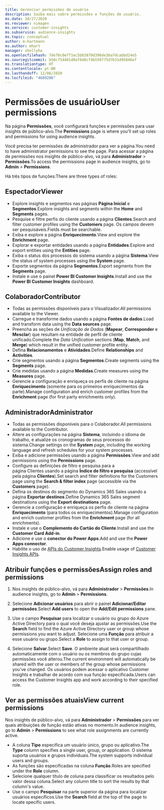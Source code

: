 ```yaml
---
title: Gerenciar permissões de usuário
description: Saiba mais sobre permissões e funções de usuário.
ms.date: 10/27/2020
ms.reviewer: nimagen
ms.service: customer-insights
ms.subservice: audience-insights
ms.topic: conceptual
author: m-hartmann
ms.author: mhart
manager: shellyha
ms.openlocfilehash: 7de78c0ef71ec5b83870d396de36a7dcabbd14e5
ms.sourcegitcommit: b50c754481d0af6d0cf4b550775d7b31d95846ef
ms.translationtype: HT
ms.contentlocale: pt-BR
ms.lasthandoff: 12/06/2020
ms.locfileid: "4689206"
---
```

# <a name="user-permissions"></a><span data-ttu-id="72fd2-103">Permissões de usuário</span><span class="sxs-lookup"><span data-stu-id="72fd2-103">User permissions</span></span>

<span data-ttu-id="72fd2-104">Na página **Permissões**, você configurará funções e permissões para usar insights de público-alvo.</span><span class="sxs-lookup"><span data-stu-id="72fd2-104">The **Permissions** page is where you'll set up roles and permissions for using audience insights.</span></span>

<span data-ttu-id="72fd2-105">Você precisa ter permissões de administrador para ver a página.</span><span class="sxs-lookup"><span data-stu-id="72fd2-105">You need to have administrator permissions to see the page.</span></span> <span data-ttu-id="72fd2-106">Para acessar a página de permissões nos insights de público-alvo, vá para **Administrador** > **Permissões**.</span><span class="sxs-lookup"><span data-stu-id="72fd2-106">To access the permissions page in audience insights, go to **Admin** > **Permissions**.</span></span>

<span data-ttu-id="72fd2-107">Há três tipos de funções:</span><span class="sxs-lookup"><span data-stu-id="72fd2-107">There are three types of roles:</span></span>

## <a name="viewer"></a><span data-ttu-id="72fd2-108">Espectador</span><span class="sxs-lookup"><span data-stu-id="72fd2-108">Viewer</span></span>

- <span data-ttu-id="72fd2-109">Explore insights e segmentos nas páginas **Página Inicial** e **Segmentos**.</span><span class="sxs-lookup"><span data-stu-id="72fd2-109">Explore insights and segments within the **Home** and **Segments** pages.</span></span>
- <span data-ttu-id="72fd2-110">Pesquise e filtre perfis do cliente usando a página **Clientes**.</span><span class="sxs-lookup"><span data-stu-id="72fd2-110">Search and filter customer profiles using the **Customers** page.</span></span> <span data-ttu-id="72fd2-111">Os campos devem ser pesquisáveis.</span><span class="sxs-lookup"><span data-stu-id="72fd2-111">Fields must be searchable.</span></span>
- <span data-ttu-id="72fd2-112">Exiba e explore a página **Enriquecimento**.</span><span class="sxs-lookup"><span data-stu-id="72fd2-112">View and explore the **Enrichment** page.</span></span>
- <span data-ttu-id="72fd2-113">Explorar e exportar entidades usando a página **Entidades**.</span><span class="sxs-lookup"><span data-stu-id="72fd2-113">Explore and export entities using the **Entities** page.</span></span>
- <span data-ttu-id="72fd2-114">Exiba o status dos processos do sistema usando a página **Sistema**.</span><span class="sxs-lookup"><span data-stu-id="72fd2-114">View the status of system processes  using the **System** page.</span></span>
- <span data-ttu-id="72fd2-115">Exporte segmentos da página **Segmentos**.</span><span class="sxs-lookup"><span data-stu-id="72fd2-115">Export segments from the **Segments** page.</span></span>
- <span data-ttu-id="72fd2-116">Instale e use o painel **Power BI Customer Insights**.</span><span class="sxs-lookup"><span data-stu-id="72fd2-116">Install and use the **Power BI Customer Insights** dashboard.</span></span>

## <a name="contributor"></a><span data-ttu-id="72fd2-117">Colaborador</span><span class="sxs-lookup"><span data-stu-id="72fd2-117">Contributor</span></span>

- <span data-ttu-id="72fd2-118">Todas as permissões disponíveis para o Visualizador.</span><span class="sxs-lookup"><span data-stu-id="72fd2-118">All permissions available to the Viewer.</span></span>
- <span data-ttu-id="72fd2-119">Carregue e transforme dados usando a página **Fontes de dados**.</span><span class="sxs-lookup"><span data-stu-id="72fd2-119">Load and transform data using the **Data sources** page.</span></span>
- <span data-ttu-id="72fd2-120">Preencha as seções de *Unificação de Dados* (**Mapear**, **Corresponder** e **Mesclar**) que resultam na entidade de perfil de cliente unificado.</span><span class="sxs-lookup"><span data-stu-id="72fd2-120">Complete the *Data Unification* sections (**Map**, **Match**, and **Merge**) which result in the unified customer profile entity.</span></span>
- <span data-ttu-id="72fd2-121">Defina **Relacionamentos** e **Atividades**.</span><span class="sxs-lookup"><span data-stu-id="72fd2-121">Define **Relationships** and **Activities**.</span></span>
- <span data-ttu-id="72fd2-122">Crie segmentos usando a página **Segmentos**.</span><span class="sxs-lookup"><span data-stu-id="72fd2-122">Create segments using the **Segments** page.</span></span>
- <span data-ttu-id="72fd2-123">Crie medidas usando a página **Medidas**.</span><span class="sxs-lookup"><span data-stu-id="72fd2-123">Create measures using the **Measures** page.</span></span>
- <span data-ttu-id="72fd2-124">Gerencie a configuração e enriqueça os perfis de cliente na página **Enriquecimento** (somente para os primeiros enriquecimentos da parte).</span><span class="sxs-lookup"><span data-stu-id="72fd2-124">Manage configuration and enrich customer profiles from the **Enrichment** page (for first party enrichments only).</span></span>

## <a name="administrator"></a><span data-ttu-id="72fd2-125">Administrador</span><span class="sxs-lookup"><span data-stu-id="72fd2-125">Administrator</span></span>

- <span data-ttu-id="72fd2-126">Todas as permissões disponíveis para o Colaborador.</span><span class="sxs-lookup"><span data-stu-id="72fd2-126">All permissions available to the Contributor.</span></span>
- <span data-ttu-id="72fd2-127">Altere as configurações na página **Sistema**, incluindo o idioma de trabalho, e atualize os cronogramas de seus processos do sistema.</span><span class="sxs-lookup"><span data-stu-id="72fd2-127">Change settings on the **System** page, including the working language and refresh schedules for your system processes.</span></span>
- <span data-ttu-id="72fd2-128">Exiba e adicione permissões usando a página **Permissões**.</span><span class="sxs-lookup"><span data-stu-id="72fd2-128">View and add permissions using the **Permissions** page.</span></span>
- <span data-ttu-id="72fd2-129">Configure as definições de filtro e pesquisa para a página Clientes usando a página **Índice de filtro e pesquisa** (accessível pela página **Clientes**).</span><span class="sxs-lookup"><span data-stu-id="72fd2-129">Set search and filter definitions for the Customers page using the **Search & filter index** page (accessible via the **Customers** page).</span></span>
- <span data-ttu-id="72fd2-130">Defina os destinos do segmento do Dynamics 365 Sales usando a página **Exportar destinos**.</span><span class="sxs-lookup"><span data-stu-id="72fd2-130">Define Dynamics 365 Sales segment destinations using the **Export destinations** page.</span></span>
- <span data-ttu-id="72fd2-131">Gerencie a configuração e enriqueça os perfis de cliente na página **Enriquecimento** (para todos os enriquecimentos).</span><span class="sxs-lookup"><span data-stu-id="72fd2-131">Manage configuration and enrich customer profiles from the **Enrichment** page (for all enrichments).</span></span>
- <span data-ttu-id="72fd2-132">Instale e use o **Complemento do Cartão do Cliente**.</span><span class="sxs-lookup"><span data-stu-id="72fd2-132">Install and use the **Customer Card Add-in**.</span></span>
- <span data-ttu-id="72fd2-133">Adicione e use o **conector do Power Apps**.</span><span class="sxs-lookup"><span data-stu-id="72fd2-133">Add and use the **Power Apps connector**.</span></span>
- <span data-ttu-id="72fd2-134">Habilite o uso de [APIs do Customer Insights](apis.md).</span><span class="sxs-lookup"><span data-stu-id="72fd2-134">Enable usage of [Customer Insights APIs](apis.md).</span></span>

## <a name="assign-roles-and-permissions"></a><span data-ttu-id="72fd2-135">Atribuir funções e permissões</span><span class="sxs-lookup"><span data-stu-id="72fd2-135">Assign roles and permissions</span></span>

1. <span data-ttu-id="72fd2-136">Nos insights de público-alvo, vá para **Administrador** > **Permissões**.</span><span class="sxs-lookup"><span data-stu-id="72fd2-136">In audience insights, go to **Admin** > **Permissions**.</span></span>

1. <span data-ttu-id="72fd2-137">Selecione **Adicionar usuários** para abrir o painel **Adicionar/Editar permissões**.</span><span class="sxs-lookup"><span data-stu-id="72fd2-137">Select **Add users** to open the **Add/Edit permissions** pane.</span></span>

1. <span data-ttu-id="72fd2-138">Use o campo **Pesquisar** para localizar o usuário ou grupo do Azure Active Directory para o qual você deseja ajustar as permissões.</span><span class="sxs-lookup"><span data-stu-id="72fd2-138">Use the **Search** field to find the Azure Active Directory user or group whose permissions you want to adjust.</span></span> <span data-ttu-id="72fd2-139">Selecione uma **Função** para atribuir a esse usuário ou grupo.</span><span class="sxs-lookup"><span data-stu-id="72fd2-139">Select a **Role** to assign to that user or group.</span></span>

1. <span data-ttu-id="72fd2-140">Selecione **Salvar**.</span><span class="sxs-lookup"><span data-stu-id="72fd2-140">Select **Save**.</span></span> <span data-ttu-id="72fd2-141">O ambiente atual será compartilhado automaticamente com o usuário ou os membros do grupo cujas permissões você alterou.</span><span class="sxs-lookup"><span data-stu-id="72fd2-141">The current environment will automatically be shared with the user or members of the group whose permissions you've changed.</span></span> <span data-ttu-id="72fd2-142">Os usuários podem acessar o aplicativo Customer Insights e trabalhar de acordo com sua função especificada.</span><span class="sxs-lookup"><span data-stu-id="72fd2-142">Users can access the Customer Insights app and work according to their specified role.</span></span>

## <a name="view-current-permissions"></a><span data-ttu-id="72fd2-143">Ver as permissões atuais</span><span class="sxs-lookup"><span data-stu-id="72fd2-143">View current permissions</span></span>

<span data-ttu-id="72fd2-144">Nos insights de público-alvo, vá para **Administrador** > **Permissões** para ver quais atribuições de função estão ativas no momento.</span><span class="sxs-lookup"><span data-stu-id="72fd2-144">In audience insights, go to **Admin** > **Permissions** to see what role assignments are currently active.</span></span>

- <span data-ttu-id="72fd2-145">A coluna **Tipo** especifica um usuário único, grupo ou aplicativo.</span><span class="sxs-lookup"><span data-stu-id="72fd2-145">The **Type** column specifies a single user, group, or application.</span></span> <span data-ttu-id="72fd2-146">O sistema suporta usuários e grupos individuais.</span><span class="sxs-lookup"><span data-stu-id="72fd2-146">The system supports individual users and groups.</span></span>
- <span data-ttu-id="72fd2-147">As funções são especificadas na coluna **Função**.</span><span class="sxs-lookup"><span data-stu-id="72fd2-147">Roles are specified under the **Role** column.</span></span>
- <span data-ttu-id="72fd2-148">Selecione qualquer título de coluna para classificar os resultados pelo valor dessa coluna.</span><span class="sxs-lookup"><span data-stu-id="72fd2-148">Select any column title to sort the results by that column's value.</span></span>
- <span data-ttu-id="72fd2-149">Use o campo **Pesquisar** na parte superior da página para localizar usuários específicos.</span><span class="sxs-lookup"><span data-stu-id="72fd2-149">Use the **Search** field at the top of the page to locate specific users.</span></span>
